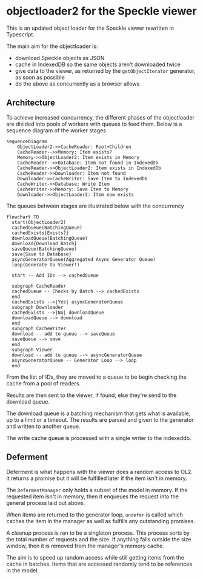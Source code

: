 # objectloader2 for the Speckle viewer

This is an updated object loader for the Speckle viewer rewritten in Typescript.

The main aim for the objectloader is:

- download Speckle objects as JSON
- cache in IndexedDB so the same objects aren't downloaded twice
- give data to the viewer, as returned by the `getObjectIterator` generator, as soon as possible
- do the above as concurrently as a browser allows

## Architecture

To achieve increased concurrency, the different phases of the objectloader are divided into pools of workers with queues to feed them. Below is a sequence diagram of the worker stages

```mermaid
sequenceDiagram
    ObjectLoader2->>CacheReader: Root+Children
    CacheReader-->>Memory: Item exists?
    Memory->>ObjectLoader2: Item exists in Memory
    CacheReader-->>Database: Item not found in IndexedDb
    CacheReader->>ObjectLoader2: Item exists in IndexedDb
    CacheReader->>Downloader: Item not found
    Downloader->>CacheWriter: Save Item to IndexedDb
    CacheWriter->>Database: Write Item
    CacheWriter->>Memory: Save Item to Memory
    Downloader->>ObjectLoader2: Item now exists
```

The queues between stages are illustrated below with the concurrency

```mermaid
flowchart TD
  start(ObjectLoader2)
  cachedQueue(BatchingQueue)
  cachedExists{Exists?}
  downloadQueue(BatchingQueue)
  download{Download Batch}
  saveQueue(BatchingQueue)
  save{Save to Database}
  asyncGeneratorQueue(Aggregated Async Generator Queue)
  loop(Generate to Viewer!)

  start -- Add IDs --> cachedQueue

  subgraph CacheReader
  cachedQueue -- Checks by Batch --> cachedExists
  end
  cachedExists -->|Yes| asyncGeneratorQueue
  subgraph Downloader
  cachedExists -->|No| downloadQueue
  downloadQueue --> download
  end
  subgraph CacheWriter
  download -- add to queue --> saveQueue
  saveQueue --> save
  end
  subgraph Viewer
  download -- add to queue --> asyncGeneratorQueue
  asyncGeneratorQueue -- Generator Loop --> loop
  end
```

From the list of IDs, they are moved to a queue to be begin checking the cache from a pool of readers.

Results are then sent to the viewer, if found, else they're send to the download queue.

The download queue is a batching mechanism that gets what is available, up to a limit or a timeout. The results are parsed and given to the generator and written to another queue.

The write cache queue is processed with a single writer to the indexeddb.

## Deferment

Deferment is what happens with the viewer does a random access to OL2. It returns a promise but it will be fulfilled later if the item isn't in memory.

The `DefermentManager` only holds a subset of the model in memory. If the requested item isn't in memory, then it enqueues the request into the general process laid out above.

When items are returned to the generator loop, `undefer` is called which caches the item in the manager as well as fulfills any outstanding promises.

A cleanup process is ran to be a singleton process. This process sorts by the total number of requests and the size. If anything falls outside the size window, then it is removed from the manager's memory cache.

The aim is to speed up random access while still getting items from the cache in batches. Items that are accessed randomly tend to be references in the model.
